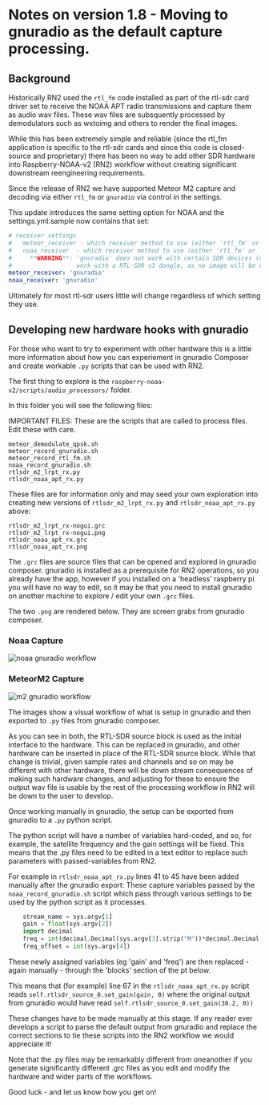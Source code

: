 # Notes on version 1.8 - Moving to gnuradio as the default capture processing.

## Background
Historically RN2 used the ```rtl_fm``` code installed as part of the rtl-sdr card driver set to receive  the NOAA APT radio transmissions and capture them as audio wav files. These wav files are subsquently processed by demodulators such as wxtoimg and others to render the final images.

While this has been extremely simple and reliable (since the rtl_fm application is specific to the rtl-sdr cards and since this code is closed-source and proprietary) there has been no way to add other SDR hardware into Raspberry-NOAA-v2 (RN2) workflow without creating significant downstream reengineering requirements.

Since the release of RN2 we have supported Meteor M2 capture and decoding via either ```rtl_fm``` or ```gnuradio``` via control in the settings.

This update introduces the same setting option for NOAA and the  settings.yml.sample now contains that set: 


```yaml
# receiver settings
#   meteor_receiver - which receiver method to use (either 'rtl_fm' or 'gnuradio')
#   noaa_receiver  - which receiver method to use (either 'rtl_fm' or 'gnuradio')
#     **WARNING**: 'gnuradio' does not work with certain SDR devices (e.g. it will not currently
#                  work with a RTL-SDR v3 dongle, as no image will be decoded from the bitstream)
meteor_receiver: 'gnuradio'
noaa_receiver: 'gnuradio'
```

Ultimately for most rtl-sdr users little will change regardless of which setting they use. 

## Developing new hardware hooks with gnuradio
For those who want to try to experiment with other hardware this is a little more information about how you can experiement in gnuradio Composer and create workable ```.py``` scripts that can be used with RN2.

The first thing to explore is the ```raspberry-noaa-v2/scripts/audio_processors/``` folder.

In this folder you will see the following files:

IMPORTANT FILES:
These are the scripts that are called to process files. Edit these with care.

```
meteor_demodulate_qpsk.sh
meteor_record_gnuradio.sh
meteor_record_rtl_fm.sh
noaa_record_gnuradio.sh
rtlsdr_m2_lrpt_rx.py
rtlsdr_noaa_apt_rx.py
```

These files are for information only and may seed your own exploration into creating new versions of ```rtlsdr_m2_lrpt_rx.py``` and ```rtlsdr_noaa_apt_rx.py``` above:

```
rtlsdr_m2_lrpt_rx-nogui.grc
rtlsdr_m2_lrpt_rx-nogui.png
rtlsdr_noaa_apt_rx.grc
rtlsdr_noaa_apt_rx.png
```

The ```.grc``` files are source files that can be opened and explored in gnuradio composer. gnuradio is installed as a prerequisite for RN2 operations, so you already have the app, however if you installed on a 'headless' raspberry pi you will have no way to edit, so it may be that you need to install gnuradio on another machine to explore / edit your own ```.grc``` files. 

The two ```.png``` are rendered below. They are screen grabs from gnuradio composer. 

### Noaa Capture
![noaa gnuradio workflow](https://github.com/jekhokie/raspberry-noaa-v2/blob/aug21-merging-gnuradio/scripts/audio_processors/rtlsdr_noaa_apt_rx.png?raw=true)

### MeteorM2 Capture
![m2 gnuradio workflow](https://github.com/jekhokie/raspberry-noaa-v2/blob/aug21-merging-gnuradio/scripts/audio_processors/rtlsdr_m2_lrpt_rx-nogui.png?raw=true)



The images show a visual workflow of what is setup in gnuradio and then exported to ```.py``` files from gnuradio composer.

As you can see in both, the RTL-SDR source block is used as the initial interface to the hardware. This can be replaced in gnuradio, and other hardware can be inserted in place of the RTL-SDR source block. While that change is trivial, given sample rates and channels and so on may be different with other hardware, there will be down stream consequences of making such hardware changes, and adjusting for these to ensure the output wav file is usable by the rest of the processing workflow in RN2 will be down to the user to develop.

Once working manually in gnuradio, the setup can be exported from gnuradio to a ```.py``` python script.

The python script will have a number of variables hard-coded, and so, for example, the satellite frequency and the gain settings will be fixed. This means that the .py files need to be edited in a text editor to replace such parameters with passed-variables from RN2.

For example in ```rtlsdr_noaa_apt_rx.py``` lines 41 to 45 have been added manually after the gnuradio export: These capture variables passed by the ```noaa_record_gnuradio.sh``` script which pass through various settings to be used by the python script as it processes. 

```python
    stream_name = sys.argv[1]
    gain = float(sys.argv[2])
    import decimal
    freq = int(decimal.Decimal(sys.argv[3].strip("M"))*decimal.Decimal(1000000))
    freq_offset = int(sys.argv[4])
```

These newly assigned variables (eg 'gain' and 'freq') are then replaced - again manually - through the 'blocks' section of the pt below. 

This means that (for example) line 67 in the ```rtlsdr_noaa_apt_rx.py``` script reads ```self.rtlsdr_source_0.set_gain(gain, 0)``` where the original output from gnuradio would have read ```self.rtlsdr_source_0.set_gain(30.2, 0))```

These changes have to be made manually at this stage. If any reader ever develops a script to parse the default output from gnuradio and replace the correct sections to tie these scripts into the RN2 workflow we would appreciate it!

Note that the .py files may be remarkably different from oneanother if you generate significantly different .grc files as you edit and modify the hardware and wider parts of the workflows.


Good luck - and let us know how you get on!



